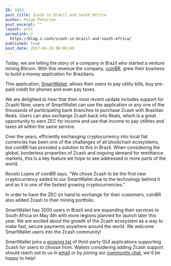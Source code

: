 ```yaml
---
ID: 1653
post_title: Zcash in Brazil and South Africa
author: Paige Peterson
post_excerpt: ""
layout: post
permalink: >
  https://blog.z.cash/zcash-in-brazil-and-south-africa/
published: true
post_date: 2017-04-18 00:00:00
---
```

<p>Today, we are telling the story of a company in Brazil who started a venture mining Bitcoin. With this revenue the company, <a class="reference external" href="https://coinbr.net/">coinBR</a>, grew their business to build a money application for Brazilians.</p>
<p>This application, <a class="reference external" href="https://coinbr.io/">SmartWallet</a>, allows their users to pay utility bills, buy pre-paid credit for phones and even pay taxes.</p>
<p>We are delighted to hear that their most recent update includes support for Zcash! Now, users of SmartWallet can use the application or any one of the thousands of participating bank branches to purchase Zcash with Brazilian Reals. Users can also exchange Zcash back into Reals, which is a great opportunity to earn ZEC for income and use that income to pay utilities and taxes all within the same service.</p>
<p>Over the years, efficiently exchanging cryptocurrency into local fiat currencies has been one of the challanges of all blockchain ecosystems, but coinBR has provided a solution to this in Brazil. When considering the global, borderless properties of Zcash and ongoing demand for remittance markets, this is a key feature we hope to see addressed in more parts of the world.</p>
<p>Rocelo Lopes of coinBR says, "We chose Zcash to be the first new cryptocurrency added to our SmartWallet due to the technology behind it and as it is one of the fastest growing cryptocurrencies."</p>
<p>In order to have the ZEC on hand to exchange for their customers, coinBR also added Zcash to their mining portfolio.</p>
<p>SmartWallet has 3000 users in Brazil and are expanding their services to South Africa on May 4th with more regions planned for launch later this year. We are excited about the growth of the Zcash ecosystem as a way to make fast, secure payments anywhere around the world. We welcome SmartWallet users into the Zcash community!</p>
<p>SmartWallet joins a <a class="reference external" href="https://zcashblog.wordpress.com/zcash-gui-wallets/">growing list</a> of third-party GUI applications supporting Zcash for users to choose from. Wallets considering adding Zcash support should reach out to us in <a class="reference external" href="mailto:info@z.cash">email</a> or by joining our <a class="reference external" href="https://chat.zcashcommunity.com">community chat</a>, we'd be happy to help!</p>